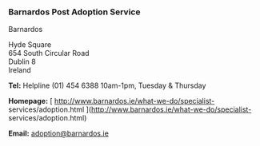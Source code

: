 ###  Barnardos Post Adoption Service

Barnardos

Hyde Square  
654 South Circular Road  
Dublin 8  
Ireland

**Tel:** Helpline (01) 454 6388 10am-1pm, Tuesday & Thursday

**Homepage:** [ http://www.barnardos.ie/what-we-do/specialist-
services/adoption.html ](http://www.barnardos.ie/what-we-do/specialist-
services/adoption.html)

**Email:** [ adoption@barnardos.ie ](mailto:adoption@barnardos.ie)
